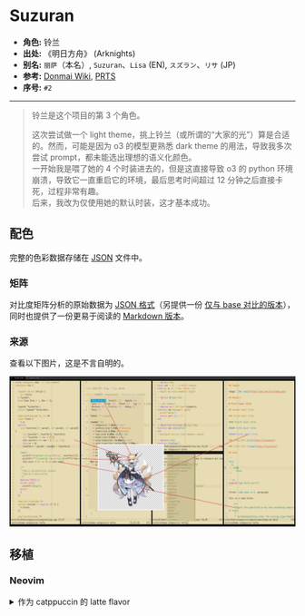 # Suzuran

- **角色:** 铃兰
- **出处:** 《明日方舟》 (Arknights)
- **别名:** `丽萨`（本名）, `Suzuran`、`Lisa` (EN), `スズラン`、`リサ` (JP)
- **参考:** [Donmai Wiki](<https://donmai.moe/wiki_pages/arknights_suzuran>), [PRTS](https://prts.wiki/w/%E9%93%83%E5%85%B0)
- **序号:** `#2`

---

> 铃兰是这个项目的第 3 个角色。
>
> 这次尝试做一个 light theme，挑上铃兰（或所谓的“大家的光”）算是合适的。然而，可能是因为 o3 的模型更熟悉 dark theme 的用法，导致我多次尝试 prompt，都未能选出理想的语义化颜色。\
> 一开始我是喂了她的 4 个时装进去的，但是这直接导致 o3 的 python 环境崩溃，导致它一直重启它的环境，最后思考时间超过 12 分钟之后直接卡死，过程非常有趣。\
> 后来，我改为仅使用她的默认时装，这才基本成功。

## 配色

完整的色彩数据存储在 [JSON](./palette.json) 文件中。

### 矩阵

对比度矩阵分析的原始数据为 [JSON 格式](./contrast-matrix.json)（另提供一份 [仅与 base 对比的版本](./contrast-base.json)），同时也提供了一份更易于阅读的 [Markdown 版本](./contrast-report.md)。

### 来源

查看以下图片，这是不言自明的。

![sample](./assets/sample.png)

## 移植

### Neovim

<details>
  <summary>作为 catppuccin 的 latte flavor</summary>

```lua
require("catppuccin").setup {
    color_overrides = {
        latte = {
        rosewater= "#8F4E4C",
        flamingo = "#874542",
        pink     = "#8E4561",
        mauve    = "#6B4A7F",
        red      = "#b43842",
        maroon   = "#a34246",
        peach    = "#8F5524",
        yellow   = "#6E5715",
        green    = "#0C6B51",
        teal     = "#18685A",
        sky      = "#255B74",
        sapphire = "#066ca2",
        blue     = "#386a8f",
        lavender = "#715894",
        text     = "#111115",
        subtext0 = "#2b2e34",
        subtext1 = "#1e1f24",
        base     = "#E7DCB4",
        mantle   = "#DED2A6",
        crust    = "#D6C897",
        surface0 = "#C5B57B",
        surface1 = "#B5A25E",
        surface2 = "#A48F3F",
        overlay0 = "#947C16",
        overlay1 = "#806B12",
        overlay2 = "#6C5A0D",
        },
    }
}
```
